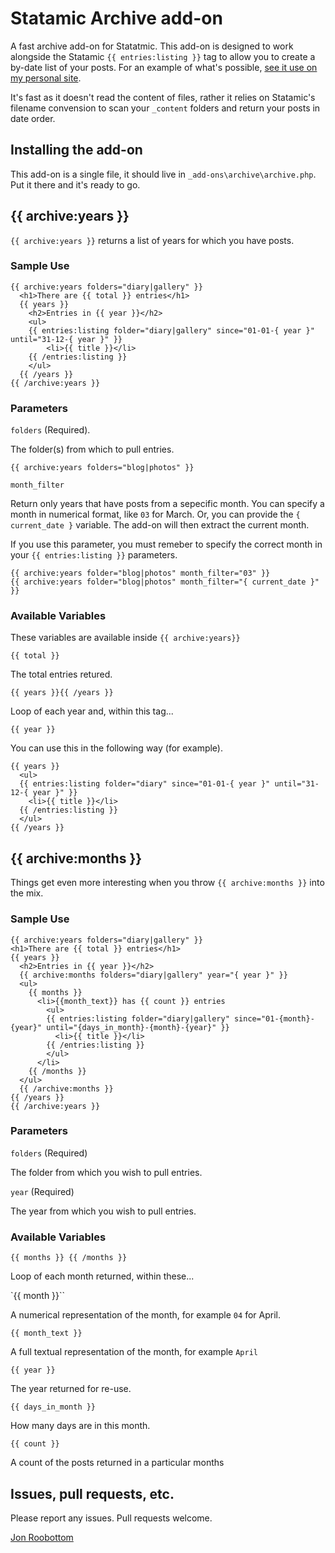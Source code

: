 # Statamic Archive add-on

A fast archive add-on for Statatmic. This add-on is designed to work alongside the Statamic `{{ entries:listing }}` tag to allow you to create a by-date list of your posts. For an example of what's possible, [see it use on my personal site](http://roobottom.com/archives).

It's fast as it doesn't read the content of files, rather it relies on Statamic's filename convension to scan your `_content` folders and return your posts in date order.

## Installing the add-on

This add-on is a single file, it should live in `_add-ons\archive\archive.php`. Put it there and it's ready to go.

## {{ archive:years }}

`{{ archive:years }}` returns a list of years for which you have posts.

### Sample Use

```
{{ archive:years folders="diary|gallery" }}
  <h1>There are {{ total }} entries</h1>
  {{ years }}
  	<h2>Entries in {{ year }}</h2>
  	<ul>
  	{{ entries:listing folder="diary|gallery" since="01-01-{ year }" until="31-12-{ year }" }}
  		<li>{{ title }}</li>
  	{{ /entries:listing }}
  	</ul>
  {{ /years }}
{{ /archive:years }}
```

### Parameters

`folders` (Required).

The folder(s) from which to pull entries. 

```
{{ archive:years folders="blog|photos" }}
```

`month_filter`

Return only years that have posts from a sepecific month. You can specify a month in numerical format, like `03` for March. Or, you can provide the `{ current_date }` variable. The add-on will then extract the current month.

If you use this parameter, you must remeber to specify the correct month in your `{{ entries:listing }}` parameters.

```
{{ archive:years folder="blog|photos" month_filter="03" }}
{{ archive:years folder="blog|photos" month_filter="{ current_date }" }}
```

### Available Variables

These variables are available inside `{{ archive:years}}`

`{{ total }}`

The total entries retured.

`{{ years }}{{ /years }}`

Loop of each year and, within this tag...

`{{ year }}`

You can use this in the following way (for example).

```
{{ years }}
  <ul>
  {{ entries:listing folder="diary" since="01-01-{ year }" until="31-12-{ year }" }}
    <li>{{ title }}</li>
  {{ /entries:listing }}
  </ul>
{{ /years }}
```
  
## {{ archive:months }}
  
Things get even more interesting when you throw `{{ archive:months }}` into the mix. 
  
### Sample Use
  
```
{{ archive:years folders="diary|gallery" }}
<h1>There are {{ total }} entries</h1>
{{ years }}
  <h2>Entries in {{ year }}</h2>
  {{ archive:months folders="diary|gallery" year="{ year }" }}
  <ul>
    {{ months }}
      <li>{{month_text}} has {{ count }} entries
        <ul>
        {{ entries:listing folder="diary|gallery" since="01-{month}-{year}" until="{days_in_month}-{month}-{year}" }}
          <li>{{ title }}</li>
        {{ /entries:listing }}
        </ul>
      </li>
    {{ /months }}
  </ul>
  {{ /archive:months }}
{{ /years }}
{{ /archive:years }}
```

### Parameters

`folders` (Required)

The folder from which you wish to pull entries.

`year` (Required)

The year from which you wish to pull entries.

### Available Variables

`{{ months }} {{ /months }}`

Loop of each month returned, within these...

`{{ month }}``

A numerical representation of the month, for example `04` for April.

`{{ month_text }}`

A full textual representation of the month, for example `April`

`{{ year }}`

The year returned for re-use.

`{{ days_in_month }}`

How many days are in this month.

`{{ count }}` 

A count of the posts returned in a particular months

## Issues, pull requests, etc.

Please report any issues. Pull requests welcome.

[Jon Roobottom](http://roobottom.com)
